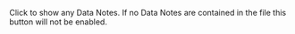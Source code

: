 Click to show any Data Notes. If no Data Notes are contained in the file
this button will not be enabled.
